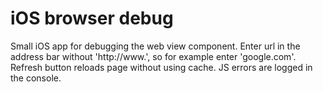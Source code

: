 iOS browser debug
=================

Small iOS app for debugging the web view component.
Enter url in the address bar without 'http://www.', so for example enter 'google.com'.
Refresh button reloads page without using cache.
JS errors are logged in the console.
